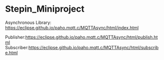 # Stepin_Miniproject

Asynchronous Library: https://eclipse.github.io/paho.mqtt.c/MQTTAsync/html/index.html

Publisher:https://eclipse.github.io/paho.mqtt.c/MQTTAsync/html/publish.html
Subscriber:https://eclipse.github.io/paho.mqtt.c/MQTTAsync/html/subscribe.html